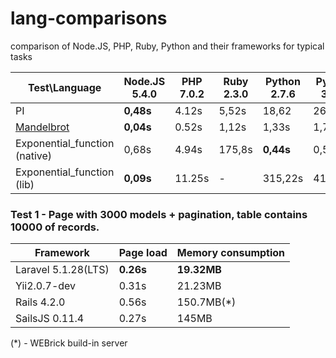 # lang-comparisons
comparison of Node.JS, PHP, Ruby, Python and their frameworks for typical tasks


Test\Language                                                                   | Node.JS 5.4.0    | PHP 7.0.2       | Ruby 2.3.0   | Python 2.7.6  |  Python 3.4.0  
------------------------------------------------------------------------------- | ---------------- | --------------- | ------------ | ------------  | -------------- 
PI                                                                              | **0,48s**        | 4.12s           | 5,52s        | 18,62         | 26,5s   
[Mandelbrot](http://www.timestretch.com/article/mandelbrot_fractal_benchmark)   | **0,04s**        | 0.52s           | 1,12s        | 1,33s         | 1,71s         
Exponential_function (native)                                                   | 0,68s            | 4.94s           | 175,8s       | **0,44s**     | 0,55s      
Exponential_function (lib)                                                      | **0,09s**        | 11.25s          | -            | 315,22s       | 412,08s     

### Test 1 - Page with 3000 models + pagination, table contains 10000 of records.

Framework             | Page load       | Memory consumption
--------------------- | --------------- | ------------------
Laravel 5.1.28(LTS)   | **0.26s**       | **19.32MB**
Yii2.0.7-dev          | 0.31s           | 21.23MB
Rails 4.2.0           | 0.56s           | 150.7MB(*)
SailsJS 0.11.4        | 0.27s           | 145MB

(*) - WEBrick build-in server